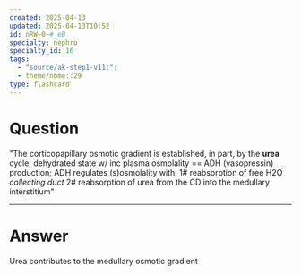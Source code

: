 ```yaml
---
created: 2025-04-13
updated: 2025-04-13T10:52
id: nRW~0~#_eB
specialty: nephro
specialty_id: 16
tags:
  - "source/ak-step1-v11:": 
  - theme/nbme::29
type: flashcard
---
```


# Question
"The corticopapillary osmotic gradient is established, in part, by the **urea** cycle; dehydrated state w/ inc plasma osmolality == ADH (vasopressin) production; ADH regulates (s)osmolality with:   1# reabsorption of free H2O *collecting duct*  2# reabsorption of urea from the CD into the medullary interstitium"

---

# Answer
Urea contributes to the medullary osmotic gradient